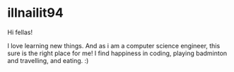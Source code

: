 # illnailit94

Hi fellas!

I love learning new things. And as i am a computer science engineer, this sure is the right place for me!
I find happiness in coding, playing badminton and travelling, and eating. :)
